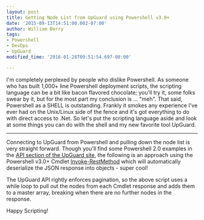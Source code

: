 ```yaml
---
layout: post
title: Getting Node List from UpGuard using Powershell v3.0+
date: '2015-09-13T14:51:00.002-07:00'
author: William Berry
tags:
- Powershell
- DevOps
- UpGuard
modified_time: '2016-01-28T09:51:54.697-08:00'

---
```


I'm completely perplexed by people who dislike Powershell.  As someone who has 
built 1,000+ line Powershell deployment scripts, the scripting language can be 
a bit like bacon flavored chocolate; you'll try it, some folks swear by it, 
but for the most part my conclusion is ... "meh".  That said, Powershell as a 
SHELL is outstanding.  Frankly it smokes any experience I've ever had on the 
Unix/Linux side of the fence and it's got everything to do with direct access 
to .Net.  So let's put the scripting language aside and look at some things 
you can do with the shell and my new favorite tool UpGuard. 

***

Connecting to UpGuard from Powershell and 
pulling down the node list is very straight forward.  Though you'll find some 
Powershell 2.0 examples in the [API section of the UpGuard site](https://support.upguard.com/hc/en-us/sections/200706424-API-Reference), 
the following is an approach using the Powershell v3.0+ Cmdlet 
[Invoke-RestMethod](https://technet.microsoft.com/en-us/library/hh849971(v=wps.630).aspx) 
which will automatically deserialize the JSON response into objects - super 
cool! 

<script src="https://gist.github.com/WilliamBerryiii/7dc2c9004647c4e486a4.js"></script> 

 
The UpGuard API rightly enforces pagination, so the above script uses a while 
loop to pull out the nodes from each Cmdlet response and adds them to a master 
array, breaking when there are no further nodes in the response. 

Happy Scripting! 